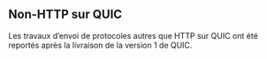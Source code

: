 ## Non-HTTP sur QUIC

Les travaux d’envoi de protocoles autres que HTTP sur QUIC ont été reportés après
la livraison de la version 1 de QUIC.
